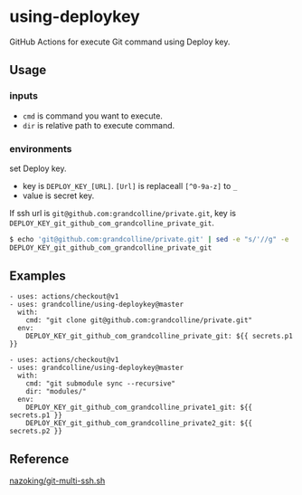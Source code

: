 # using-deploykey

GitHub Actions for execute Git command using Deploy key.

## Usage

### inputs

* `cmd` is command you want to execute.
* `dir` is relative path to execute command.

### environments

set Deploy key.
* key is `DEPLOY_KEY_[URL]`. `[Url]` is replaceall `[^0-9a-z]` to `_`
* value is secret key.

If ssh url is `git@github.com:grandcolline/private.git`, key is `DEPLOY_KEY_git_github_com_grandcolline_private_git`.

```bash
$ echo 'git@github.com:grandcolline/private.git' | sed -e "s/'//g" -e 's/[^0-9a-z]/_/g' -e "s/^/DEPLOY_KEY_/g"
DEPLOY_KEY_git_github_com_grandcolline_private_git
```

## Examples

```
- uses: actions/checkout@v1
- uses: grandcolline/using-deploykey@master
  with:
    cmd: "git clone git@github.com:grandcolline/private.git"
  env:
    DEPLOY_KEY_git_github_com_grandcolline_private_git: ${{ secrets.p1 }}
```

```
- uses: actions/checkout@v1
- uses: grandcolline/using-deploykey@master
  with:
    cmd: "git submodule sync --recursive"
    dir: "modules/"
  env:
    DEPLOY_KEY_git_github_com_grandcolline_private1_git: ${{ secrets.p1 }}
    DEPLOY_KEY_git_github_com_grandcolline_private2_git: ${{ secrets.p2 }}
```

## Reference

[nazoking/git-multi-ssh.sh](https://github.com/nazoking/git-multi-ssh.sh)

